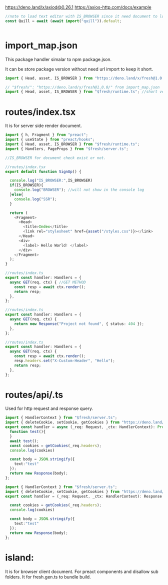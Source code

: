https://deno.land/x/axiod@0.26.1
https://axios-http.com/docs/example


```ts
//note to load text editor with IS_BROWSER since it need document to load correctly.
const Quill = await (await import("quill")).default;

```


```ts

```



# import_map.json
  This package handler simalar to npm package.json.

  It can be store package version without need url import to keep it short.
```ts
import { Head, asset, IS_BROWSER } from "https://deno.land/x/fresh@1.0.0/runtime.ts"; //long version

// "$fresh/": "https://deno.land/x/fresh@1.0.0/" from import_map.json
import { Head, asset, IS_BROWSER } from "$fresh/runtime.ts"; //short version

```

# routes/index.tsx
  It is for server side render document.
```ts
import { h, Fragment } from "preact";
import { useState } from "preact/hooks";
import { Head, asset, IS_BROWSER } from "$fresh/runtime.ts";
import { Handlers, PageProps } from "$fresh/server.ts";

//IS_BROWSER for document check exist or not.
```

```ts
//routes/index.tsx
export default function SignUp() {

  console.log("IS_BROWSER:",IS_BROWSER)
  if(IS_BROWSER){
    console.log("BROWSER"); //will not show in the console log
  }else{
    console.log("SSR");
  }

  return (
    <Fragment>
      <Head>
        <title>Index</title>
        <link rel="stylesheet" href={asset("/styles.css")}></link>
      </Head>
      <div>
        <label> Hello World! </label>
      </div>
    </Fragment>
  );
}
```

```ts
//routes/index.ts
export const handler: Handlers = {
  async GET(req, ctx) { //GET METHOD
    const resp = await ctx.render();
    return resp;
  },
};
```

```ts
//routes/index.ts
export const handler: Handlers = {
  async GET(req, ctx) {
    return new Response("Project not found", { status: 404 });
  },
};
```

```ts
//routes/index.ts
export const handler: Handlers = {
  async GET(req, ctx) {
    const resp = await ctx.render();
    resp.headers.set("X-Custom-Header", "Hello");
    return resp;
  },
};
```

# routes/api/<name>.ts
  Used for http request and response query.
```ts
import { HandlerContext } from "$fresh/server.ts";
import { deleteCookie, setCookie, getCookies } from "https://deno.land/std/http/cookie.ts";
export const handler = async (_req: Request, _ctx: HandlerContext): Promise<Response> => {
  function test(){
  }
  await test();
  const cookies = getCookies(_req.headers);
  console.log(cookies)

  const body = JSON.stringify({
    text:"test"
  });
  return new Response(body);
};
```

```ts
import { HandlerContext } from "$fresh/server.ts";
import { deleteCookie, setCookie, getCookies } from "https://deno.land/std/http/cookie.ts";
export const handler = (_req: Request, _ctx: HandlerContext): Response => {

  const cookies = getCookies(_req.headers);
  console.log(cookies)

  const body = JSON.stringify({
    text:"test"
  });
  return new Response(body);
};
```

# island:
  It is for browser client document. For preact components and disallow sub folders. It for fresh.gen.ts to bundle build.